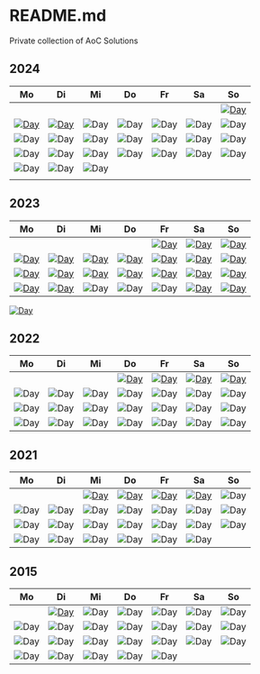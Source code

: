 # README.md

Private collection of AoC Solutions

## 2024

| Mo                                                                      | Di                                                                      | Mi                                                          | Do                                                          | Fr                                                          | Sa                                                          | So                                                                      |
| ----------------------------------------------------------------------- | ----------------------------------------------------------------------- | ----------------------------------------------------------- | ----------------------------------------------------------- | ----------------------------------------------------------- | ----------------------------------------------------------- | ----------------------------------------------------------------------- |
|                                                                         |                                                                         |                                                             |                                                             |                                                             |                                                             | [![Day](https://badgen.net/badge/01/%E2%98%85%E2%98%85/green)](2024/01) |
| [![Day](https://badgen.net/badge/02/%E2%98%85%E2%98%85/green)](2024/02) | [![Day](https://badgen.net/badge/02/%E2%98%85%E2%98%85/green)](2024/03) | ![Day](https://badgen.net/badge/04/%E2%98%86%E2%98%86/gray) | ![Day](https://badgen.net/badge/05/%E2%98%86%E2%98%86/gray) | ![Day](https://badgen.net/badge/06/%E2%98%86%E2%98%86/gray) | ![Day](https://badgen.net/badge/07/%E2%98%86%E2%98%86/gray) | ![Day](https://badgen.net/badge/08/%E2%98%86%E2%98%86/gray)             |
| ![Day](https://badgen.net/badge/09/%E2%98%86%E2%98%86/gray)             | ![Day](https://badgen.net/badge/10/%E2%98%86%E2%98%86/gray)             | ![Day](https://badgen.net/badge/11/%E2%98%86%E2%98%86/gray) | ![Day](https://badgen.net/badge/12/%E2%98%86%E2%98%86/gray) | ![Day](https://badgen.net/badge/13/%E2%98%86%E2%98%86/gray) | ![Day](https://badgen.net/badge/14/%E2%98%86%E2%98%86/gray) | ![Day](https://badgen.net/badge/15/%E2%98%86%E2%98%86/gray)             |
| ![Day](https://badgen.net/badge/16/%E2%98%86%E2%98%86/gray)             | ![Day](https://badgen.net/badge/17/%E2%98%86%E2%98%86/gray)             | ![Day](https://badgen.net/badge/18/%E2%98%86%E2%98%86/gray) | ![Day](https://badgen.net/badge/19/%E2%98%86%E2%98%86/gray) | ![Day](https://badgen.net/badge/20/%E2%98%86%E2%98%86/gray) | ![Day](https://badgen.net/badge/21/%E2%98%86%E2%98%86/gray) | ![Day](https://badgen.net/badge/22/%E2%98%86%E2%98%86/gray)             |
| ![Day](https://badgen.net/badge/23/%E2%98%86%E2%98%86/gray)             | ![Day](https://badgen.net/badge/24/%E2%98%86%E2%98%86/gray)             | ![Day](https://badgen.net/badge/25/%E2%98%86%E2%98%86/gray) |
|                                                                         |                                                                         |                                                             |                                                             |                                                             |                                                             |                                                                         |

## 2023

| Mo                                                                       | Di                                                                       | Mi                                                                       | Do                                                                       | Fr                                                                       | Sa                                                                       | So                                                                       |
| ------------------------------------------------------------------------ | ------------------------------------------------------------------------ | ------------------------------------------------------------------------ | ------------------------------------------------------------------------ | ------------------------------------------------------------------------ | ------------------------------------------------------------------------ | ------------------------------------------------------------------------ |
|                                                                          |                                                                          |                                                                          |                                                                          | [![Day](https://badgen.net/badge/01/%E2%98%85%E2%98%85/green)](2023/d01) | [![Day](https://badgen.net/badge/02/%E2%98%85%E2%98%85/green)](2023/d02) | [![Day](https://badgen.net/badge/03/%E2%98%85%E2%98%85/green)](2023/d03) |
| [![Day](https://badgen.net/badge/04/%E2%98%85%E2%98%85/green)](2023/d04) | [![Day](https://badgen.net/badge/05/%E2%98%85%E2%98%85/green)](2023/d05) | [![Day](https://badgen.net/badge/06/%E2%98%85%E2%98%85/green)](2023/d06) | [![Day](https://badgen.net/badge/07/%E2%98%85%E2%98%85/green)](2023/d07) | [![Day](https://badgen.net/badge/08/%E2%98%85%E2%98%85/green)](2023/d08) | [![Day](https://badgen.net/badge/09/%E2%98%85%E2%98%85/green)](2023/d09) | [![Day](https://badgen.net/badge/10/%E2%98%85%E2%98%85/green)](2023/d10) |
| [![Day](https://badgen.net/badge/11/%E2%98%85%E2%98%85/green)](2023/d11) | [![Day](https://badgen.net/badge/12/%E2%98%85%E2%98%85/green)](2023/d12) | [![Day](https://badgen.net/badge/13/%E2%98%85%E2%98%85/green)](2023/d13) | [![Day](https://badgen.net/badge/14/%E2%98%85%E2%98%85/green)](2023/d14) | [![Day](https://badgen.net/badge/15/%E2%98%85%E2%98%85/green)](2023/d15) | [![Day](https://badgen.net/badge/16/%E2%98%85%E2%98%85/green)](2023/d16) | [![Day](https://badgen.net/badge/17/%E2%98%85%E2%98%85/green)](2023/d17) |
| [![Day](https://badgen.net/badge/18/%E2%98%85%E2%98%85/green)](2023/d18) | [![Day](https://badgen.net/badge/19/%E2%98%85%E2%98%85/green)](2023/d19) | ![Day](https://badgen.net/badge/20/%E2%98%86%E2%98%86/gray)              | ![Day](https://badgen.net/badge/21/%E2%98%86%E2%98%86/gray)              | ![Day](https://badgen.net/badge/22/%E2%98%86%E2%98%86/gray)              | [![Day](https://badgen.net/badge/23/%E2%98%85%E2%98%85/green)](2023/d23) | [![Day](https://badgen.net/badge/24/%E2%98%85%E2%98%85/green)](2023/d24) |

[![Day](https://badgen.net/badge/25/%E2%98%85%E2%98%86/yellow)](2023/d25)

## 2022

| Mo                                                          | Di                                                          | Mi                                                          | Do                                                                      | Fr                                                                      | Sa                                                                      | So                                                                      |
| ----------------------------------------------------------- | ----------------------------------------------------------- | ----------------------------------------------------------- | ----------------------------------------------------------------------- | ----------------------------------------------------------------------- | ----------------------------------------------------------------------- | ----------------------------------------------------------------------- |
|                                                             |                                                             |                                                             | [![Day](https://badgen.net/badge/01/%E2%98%85%E2%98%85/green)](2022/01) | [![Day](https://badgen.net/badge/02/%E2%98%85%E2%98%85/green)](2022/02) | [![Day](https://badgen.net/badge/03/%E2%98%85%E2%98%85/green)](2022/03) | [![Day](https://badgen.net/badge/04/%E2%98%85%E2%98%85/green)](2022/04) |
| ![Day](https://badgen.net/badge/05/%E2%98%86%E2%98%86/gray) | ![Day](https://badgen.net/badge/06/%E2%98%86%E2%98%86/gray) | ![Day](https://badgen.net/badge/07/%E2%98%86%E2%98%86/gray) | ![Day](https://badgen.net/badge/08/%E2%98%86%E2%98%86/gray)             | ![Day](https://badgen.net/badge/09/%E2%98%86%E2%98%86/gray)             | ![Day](https://badgen.net/badge/10/%E2%98%86%E2%98%86/gray)             | ![Day](https://badgen.net/badge/11/%E2%98%86%E2%98%86/gray)             |
| ![Day](https://badgen.net/badge/12/%E2%98%86%E2%98%86/gray) | ![Day](https://badgen.net/badge/13/%E2%98%86%E2%98%86/gray) | ![Day](https://badgen.net/badge/14/%E2%98%86%E2%98%86/gray) | ![Day](https://badgen.net/badge/15/%E2%98%86%E2%98%86/gray)             | ![Day](https://badgen.net/badge/16/%E2%98%86%E2%98%86/gray)             | ![Day](https://badgen.net/badge/17/%E2%98%86%E2%98%86/gray)             | ![Day](https://badgen.net/badge/18/%E2%98%86%E2%98%86/gray)             |
| ![Day](https://badgen.net/badge/19/%E2%98%86%E2%98%86/gray) | ![Day](https://badgen.net/badge/20/%E2%98%86%E2%98%86/gray) | ![Day](https://badgen.net/badge/21/%E2%98%86%E2%98%86/gray) | ![Day](https://badgen.net/badge/22/%E2%98%86%E2%98%86/gray)             | ![Day](https://badgen.net/badge/23/%E2%98%86%E2%98%86/gray)             | ![Day](https://badgen.net/badge/24/%E2%98%86%E2%98%86/gray)             | ![Day](https://badgen.net/badge/25/%E2%98%86%E2%98%86/gray)             |

## 2021

| Mo                                                           | Di                                                            | Mi                                                                      | Do                                                                      | Fr                                                                      | Sa                                                                      | So                                                           |
| ------------------------------------------------------------ | ------------------------------------------------------------- | ----------------------------------------------------------------------- | ----------------------------------------------------------------------- | ----------------------------------------------------------------------- | ----------------------------------------------------------------------- | ------------------------------------------------------------ |
|                                                              |                                                               | [![Day](https://badgen.net/badge/01/%E2%98%85%E2%98%85/green)](2021/01) | [![Day](https://badgen.net/badge/02/%E2%98%85%E2%98%85/green)](2021/02) | [![Day](https://badgen.net/badge/03/%E2%98%85%E2%98%85/green)](2021/03) | [![Day](https://badgen.net/badge/04/%E2%98%85%E2%98%85/green)](2021/04) | ![Day](https://badgen.net/badge/05/%E2%98%85%E2%98%85/green) |
| ![Day](https://badgen.net/badge/06/%E2%98%85%E2%98%85/green) | ![Day](https://badgen.net/badge/07/%E2%98%85%E2%98%86/yellow) | ![Day](https://badgen.net/badge/08/%E2%98%86%E2%98%86/gray)             | ![Day](https://badgen.net/badge/09/%E2%98%86%E2%98%86/gray)             | ![Day](https://badgen.net/badge/10/%E2%98%86%E2%98%86/gray)             | ![Day](https://badgen.net/badge/11/%E2%98%86%E2%98%86/gray)             | ![Day](https://badgen.net/badge/12/%E2%98%86%E2%98%86/gray)  |
| ![Day](https://badgen.net/badge/13/%E2%98%86%E2%98%86/gray)  | ![Day](https://badgen.net/badge/14/%E2%98%86%E2%98%86/gray)   | ![Day](https://badgen.net/badge/15/%E2%98%86%E2%98%86/gray)             | ![Day](https://badgen.net/badge/16/%E2%98%86%E2%98%86/gray)             | ![Day](https://badgen.net/badge/17/%E2%98%86%E2%98%86/gray)             | ![Day](https://badgen.net/badge/18/%E2%98%86%E2%98%86/gray)             | ![Day](https://badgen.net/badge/19/%E2%98%86%E2%98%86/gray)  |
| ![Day](https://badgen.net/badge/20/%E2%98%86%E2%98%86/gray)  | ![Day](https://badgen.net/badge/21/%E2%98%86%E2%98%86/gray)   | ![Day](https://badgen.net/badge/22/%E2%98%86%E2%98%86/gray)             | ![Day](https://badgen.net/badge/23/%E2%98%86%E2%98%86/gray)             | ![Day](https://badgen.net/badge/24/%E2%98%86%E2%98%86/gray)             | ![Day](https://badgen.net/badge/25/%E2%98%86%E2%98%86/gray)             |

## 2015

| Mo                                                          | Di                                                                      | Mi                                                          | Do                                                          | Fr                                                          | Sa                                                          | So                                                          |
| ----------------------------------------------------------- | ----------------------------------------------------------------------- | ----------------------------------------------------------- | ----------------------------------------------------------- | ----------------------------------------------------------- | ----------------------------------------------------------- | ----------------------------------------------------------- |
|                                                             | [![Day](https://badgen.net/badge/01/%E2%98%85%E2%98%85/green)](2015/01) | ![Day](https://badgen.net/badge/02/%E2%98%86%E2%98%86/gray) | ![Day](https://badgen.net/badge/03/%E2%98%86%E2%98%86/gray) | ![Day](https://badgen.net/badge/04/%E2%98%86%E2%98%86/gray) | ![Day](https://badgen.net/badge/05/%E2%98%86%E2%98%86/gray) | ![Day](https://badgen.net/badge/06/%E2%98%86%E2%98%86/gray) |
| ![Day](https://badgen.net/badge/07/%E2%98%86%E2%98%86/gray) | ![Day](https://badgen.net/badge/08/%E2%98%86%E2%98%86/gray)             | ![Day](https://badgen.net/badge/09/%E2%98%86%E2%98%86/gray) | ![Day](https://badgen.net/badge/10/%E2%98%86%E2%98%86/gray) | ![Day](https://badgen.net/badge/11/%E2%98%86%E2%98%86/gray) | ![Day](https://badgen.net/badge/12/%E2%98%86%E2%98%86/gray) | ![Day](https://badgen.net/badge/13/%E2%98%86%E2%98%86/gray) |
| ![Day](https://badgen.net/badge/14/%E2%98%86%E2%98%86/gray) | ![Day](https://badgen.net/badge/15/%E2%98%86%E2%98%86/gray)             | ![Day](https://badgen.net/badge/16/%E2%98%86%E2%98%86/gray) | ![Day](https://badgen.net/badge/17/%E2%98%86%E2%98%86/gray) | ![Day](https://badgen.net/badge/18/%E2%98%86%E2%98%86/gray) | ![Day](https://badgen.net/badge/19/%E2%98%86%E2%98%86/gray) | ![Day](https://badgen.net/badge/20/%E2%98%86%E2%98%86/gray) |
| ![Day](https://badgen.net/badge/21/%E2%98%86%E2%98%86/gray) | ![Day](https://badgen.net/badge/22/%E2%98%86%E2%98%86/gray)             | ![Day](https://badgen.net/badge/23/%E2%98%86%E2%98%86/gray) | ![Day](https://badgen.net/badge/24/%E2%98%86%E2%98%86/gray) | ![Day](https://badgen.net/badge/25/%E2%98%86%E2%98%86/gray) |
